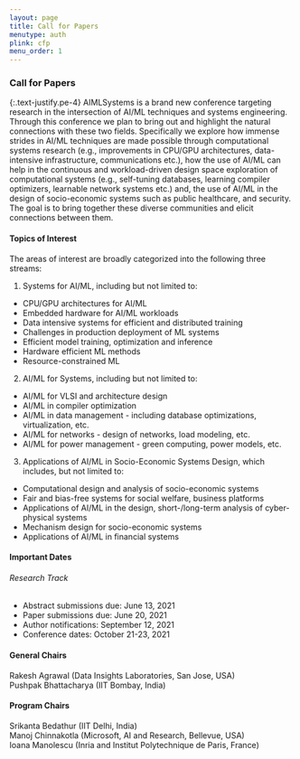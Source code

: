 ```yaml
---
layout: page
title: Call for Papers
menutype: auth
plink: cfp
menu_order: 1
---
```


### Call for Papers

{:.text-justify.pe-4}
AIMLSystems is a brand new conference targeting research in the intersection of AI/ML
techniques and systems engineering. Through this conference we plan to bring out and highlight
the natural connections with these two fields. Specifically we explore how immense strides in
AI/ML techniques are made possible through computational systems research (e.g.,
improvements in CPU/GPU architectures, data-intensive infrastructure, communications etc.), 
how the use of AI/ML can help in the continuous and workload-driven design space exploration
of computational systems (e.g., self-tuning databases, learning compiler optimizers, learnable
network systems etc.) and, the use of AI/ML in the design of socio-economic systems such as
public healthcare, and security.  The goal is to bring together these diverse communities and
elicit connections between them.




#### Topics of Interest

The areas of interest are broadly categorized into the following three streams: 

1. Systems for AI/ML, including but not limited to:  
  * CPU/GPU architectures for AI/ML
  * Embedded hardware for AI/ML workloads
  * Data intensive systems for efficient and distributed training
  * Challenges in production deployment of ML systems
  * Efficient model training, optimization and inference
  * Hardware efficient ML methods
  * Resource-constrained ML
2. AI/ML for Systems, including but not limited to: 
  * AI/ML for VLSI and architecture design
  * AI/ML in compiler optimization 
  * AI/ML in data management - including database optimizations, virtualization, etc.
  * AI/ML for networks - design of networks, load modeling, etc.
  * AI/ML for power management - green computing, power models, etc.
3. Applications of AI/ML in Socio-Economic Systems Design, which includes, but not
limited to: 
  * Computational design and analysis of socio-economic systems
  * Fair and bias-free systems for social welfare, business platforms
  * Applications of AI/ML in the design, short-/long-term analysis of cyber-physical systems
  * Mechanism design for socio-economic systems
  * Applications of AI/ML in financial systems

#### Important Dates

###### Research Track 
* Abstract submissions due: June 13, 2021
* Paper submissions due: June 20, 2021 
* Author notifications: September 12, 2021
* Conference dates: October 21-23, 2021  

#### General Chairs

Rakesh Agrawal (Data Insights Laboratories, San Jose, USA) \
Pushpak Bhattacharya (IIT Bombay, India)

#### Program Chairs
Srikanta Bedathur (IIT Delhi, India) \
Manoj Chinnakotla (Microsoft, AI and Research, Bellevue, USA) \
Ioana Manolescu (Inria and Institut Polytechnique de Paris, France)




